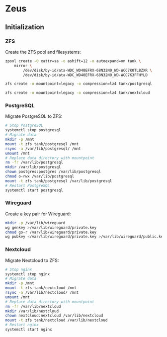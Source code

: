 # Zeus

## Initialization

### ZFS

Create the ZFS pool and filesystems:

```.sh
zpool create -O xattr=sa -o ashift=12 -o autoexpand=on tank \
    mirror \
        /dev/disk/by-id/ata-WDC_WD40EFRX-68N32N0_WD-WCC7K0TL8ZXR \
        /dev/disk/by-id/ata-WDC_WD40EFRX-68N32N0_WD-WCC7K3FFHYLD

zfs create -o mountpoint=legacy -o compression=lz4 tank/postgresql

zfs create -o mountpoint=legacy -o compression=lz4 tank/nextcloud
```

### PostgreSQL

Migrate PostgreSQL to ZFS:

```.sh
# Stop PostgreSQL
systemctl stop postgresql
# Migrate data
mkdir -p /mnt
mount -t zfs tank/postgresql /mnt
rsync -a /var/lib/postgresql/ /mnt
umount /mnt
# Replace data directory with mountpoint
rm -fr /var/lib/postgresql
mkdir /var/lib/postgresql
chown postgres:postgres /var/lib/postgresql
chmod o-rwx /var/lib/postgresql
mount -t zfs tank/postgresql /var/lib/postgresql
# Restart PostgreSQL
systemctl start postgresql
```

### Wireguard

Create a key pair for Wireguard:

```.sh
mkdir -p /var/lib/wireguard
wg genkey >/var/lib/wireguard/private.key
chmod go-r /var/lib/wireguard/private.key
wg pubkey </var/lib/wireguard/private.key >/var/lib/wireguard/public.key
```

### Nextcloud

Migrate Nextcloud to ZFS:

```.sh
# Stop nginx
systemctl stop nginx
# Migrate data
mkdir -p /mnt
mount -t zfs tank/nextcloud /mnt
rsync -a /var/lib/nextcloud/ /mnt
umount /mnt
# Replace data directory with mountpoint
rm -fr /var/lib/nextcloud
mkdir /var/lib/nextcloud
chown nextcloud:nextcloud /var/lib/nextcloud
mount -t zfs tank/nextcloud /var/lib/nextcloud
# Restart nginx
systemctl start nginx
```
